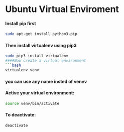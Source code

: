 # Ubuntu Virtual Enviroment
#### Install pip first
```bash
sudo apt-get install python3-pip
```
#### Then install virtualenv using pip3
```bash
sudo pip3 install virtualenv 
####Now create a virtual environment
```bash
virtualenv venv
```
#### you can use any name insted of venvv
#### Active your virtual environment:
```bash
source venv/bin/activate
```
#### To deactivate:
```bash
deactivate
```
